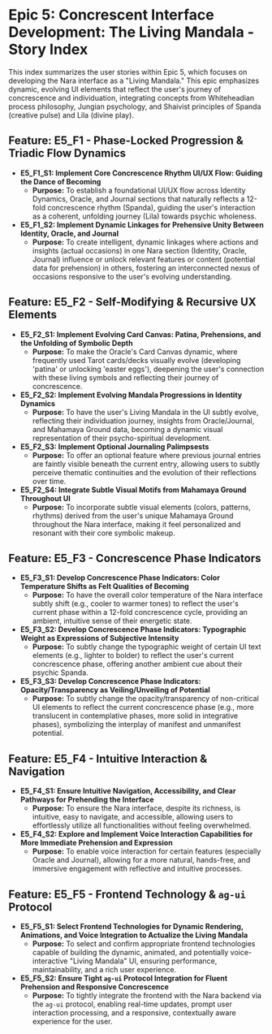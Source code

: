# Epic 5: Concrescent Interface Development: The Living Mandala - Story Index

This index summarizes the user stories within Epic 5, which focuses on developing the Nara interface as a "Living Mandala." This epic emphasizes dynamic, evolving UI elements that reflect the user's journey of concrescence and individuation, integrating concepts from Whiteheadian process philosophy, Jungian psychology, and Shaivist principles of Spanda (creative pulse) and Lila (divine play).

## Feature: E5_F1 - Phase-Locked Progression & Triadic Flow Dynamics

*   **E5_F1_S1: Implement Core Concrescence Rhythm UI/UX Flow: Guiding the Dance of Becoming**
    *   **Purpose:** To establish a foundational UI/UX flow across Identity Dynamics, Oracle, and Journal sections that naturally reflects a 12-fold concrescence rhythm (Spanda), guiding the user's interaction as a coherent, unfolding journey (Lila) towards psychic wholeness.
*   **E5_F1_S2: Implement Dynamic Linkages for Prehensive Unity Between Identity, Oracle, and Journal**
    *   **Purpose:** To create intelligent, dynamic linkages where actions and insights (actual occasions) in one Nara section (Identity, Oracle, Journal) influence or unlock relevant features or content (potential data for prehension) in others, fostering an interconnected nexus of occasions responsive to the user's evolving understanding.

## Feature: E5_F2 - Self-Modifying & Recursive UX Elements

*   **E5_F2_S1: Implement Evolving Card Canvas: Patina, Prehensions, and the Unfolding of Symbolic Depth**
    *   **Purpose:** To make the Oracle's Card Canvas dynamic, where frequently used Tarot cards/decks visually evolve (developing 'patina' or unlocking 'easter eggs'), deepening the user's connection with these living symbols and reflecting their journey of concrescence.
*   **E5_F2_S2: Implement Evolving Mandala Progressions in Identity Dynamics**
    *   **Purpose:** To have the user's Living Mandala in the UI subtly evolve, reflecting their individuation journey, insights from Oracle/Journal, and Mahamaya Ground data, becoming a dynamic visual representation of their psycho-spiritual development.
*   **E5_F2_S3: Implement Optional Journaling Palimpsests**
    *   **Purpose:** To offer an optional feature where previous journal entries are faintly visible beneath the current entry, allowing users to subtly perceive thematic continuities and the evolution of their reflections over time.
*   **E5_F2_S4: Integrate Subtle Visual Motifs from Mahamaya Ground Throughout UI**
    *   **Purpose:** To incorporate subtle visual elements (colors, patterns, rhythms) derived from the user's unique Mahamaya Ground throughout the Nara interface, making it feel personalized and resonant with their core symbolic makeup.

## Feature: E5_F3 - Concrescence Phase Indicators

*   **E5_F3_S1: Develop Concrescence Phase Indicators: Color Temperature Shifts as Felt Qualities of Becoming**
    *   **Purpose:** To have the overall color temperature of the Nara interface subtly shift (e.g., cooler to warmer tones) to reflect the user's current phase within a 12-fold concrescence cycle, providing an ambient, intuitive sense of their energetic state.
*   **E5_F3_S2: Develop Concrescence Phase Indicators: Typographic Weight as Expressions of Subjective Intensity**
    *   **Purpose:** To subtly change the typographic weight of certain UI text elements (e.g., lighter to bolder) to reflect the user's current concrescence phase, offering another ambient cue about their psychic Spanda.
*   **E5_F3_S3: Develop Concrescence Phase Indicators: Opacity/Transparency as Veiling/Unveiling of Potential**
    *   **Purpose:** To subtly change the opacity/transparency of non-critical UI elements to reflect the current concrescence phase (e.g., more translucent in contemplative phases, more solid in integrative phases), symbolizing the interplay of manifest and unmanifest potential.

## Feature: E5_F4 - Intuitive Interaction & Navigation

*   **E5_F4_S1: Ensure Intuitive Navigation, Accessibility, and Clear Pathways for Prehending the Interface**
    *   **Purpose:** To ensure the Nara interface, despite its richness, is intuitive, easy to navigate, and accessible, allowing users to effortlessly utilize all functionalities without feeling overwhelmed.
*   **E5_F4_S2: Explore and Implement Voice Interaction Capabilities for More Immediate Prehension and Expression**
    *   **Purpose:** To enable voice interaction for certain features (especially Oracle and Journal), allowing for a more natural, hands-free, and immersive engagement with reflective and intuitive processes.

## Feature: E5_F5 - Frontend Technology & `ag-ui` Protocol

*   **E5_F5_S1: Select Frontend Technologies for Dynamic Rendering, Animations, and Voice Integration to Actualize the Living Mandala**
    *   **Purpose:** To select and confirm appropriate frontend technologies capable of building the dynamic, animated, and potentially voice-interactive "Living Mandala" UI, ensuring performance, maintainability, and a rich user experience.
*   **E5_F5_S2: Ensure Tight `ag-ui` Protocol Integration for Fluent Prehension and Responsive Concrescence**
    *   **Purpose:** To tightly integrate the frontend with the Nara backend via the `ag-ui` protocol, enabling real-time updates, prompt user interaction processing, and a responsive, contextually aware experience for the user.